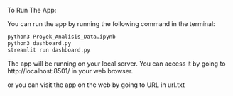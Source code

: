 To Run The App:

You can run the app by running the following command in the terminal:

```bash
python3 Proyek_Analisis_Data.ipynb
python3 dashboard.py
streamlit run dashboard.py
```

The app will be running on your local server. You can access it by going to http://localhost:8501/ in your web browser.

or you can visit the app on the web by going to URL in url.txt